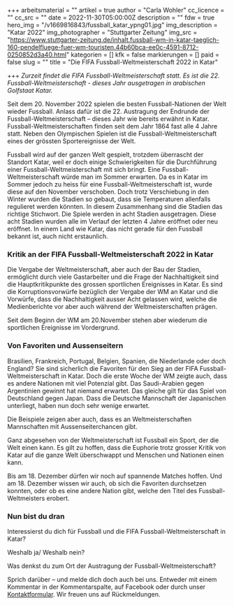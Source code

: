 +++
arbeitsmaterial = ""
artikel = true
author = "Carla Wohler"
cc_licence = ""
cc_src = ""
date = 2022-11-30T05:00:00Z
description = ""
fdw = true
hero_img = "/v1669816843/fussball_katar_ypng01.jpg"
img_description = "Katar 2022"
img_photographer = "Stuttgarter Zeitung"
img_src = "https://www.stuttgarter-zeitung.de/inhalt.fussball-wm-in-katar-taeglich-160-pendelfluege-fuer-wm-touristen.44b60bca-ee0c-4591-8712-0250852d3a40.html"
kategorien = []
kfk = false
markierungen = []
paid = false
slug = ""
title = "Die FIFA Fussball-Weltmeisterschaft 2022 in Katar"

+++
_Zurzeit findet die FIFA Fussball-Weltmeisterschaft statt. Es ist die 22. Fussball-Weltmeisterschaft - dieses Jahr ausgetragen in arabischen Golfstaat Katar._

Seit dem 20. November 2022 spielen die besten Fussball-Nationen der Welt wieder Fussball. Anlass dafür ist die 22. Austragung der Endrunde der Fussball-Weltmeisterschaft – dieses Jahr wie bereits erwähnt in Katar. Fussball-Weltmeisterschaften finden seit dem Jahr 1864 fast alle 4 Jahre statt. Neben den Olympischen Spielen ist die Fussball-Weltmeisterschaft eines der grössten Sportereignisse der Welt.

Fussball wird auf der ganzen Welt gespielt, trotzdem überrascht der Standort Katar, weil er doch einige Schwierigkeiten für die Durchführung einer Fussball-Weltmeisterschaft mit sich bringt. Eine Fussball-Weltmeisterschaft würde man im Sommer erwarten. Da es in Katar im Sommer jedoch zu heiss für eine Fussball-Weltmeisterschaft ist, wurde diese auf den November verschoben. Doch trotz Verschiebung in den Winter wurden die Stadien so gebaut, dass sie Temperaturen allenfalls regulieret werden könnten. In diesem Zusammenhang sind die Stadien das richtige Stichwort. Die Spiele werden in acht Stadien ausgetragen. Diese acht Stadien wurden alle im Verlauf der letzten 4 Jahre eröffnet oder neu eröffnet. In einem Land wie Katar, das nicht gerade für den Fussball bekannt ist, auch nicht erstaunlich.

### Kritik an der FIFA Fussball-Weltmeisterschaft 2022 in Katar

Die Vergabe der Weltmeisterschaft, aber auch der Bau der Stadien, ermöglicht durch viele Gastarbeiter und die Frage der Nachhaltigkeit sind die Hauptkritikpunkte des grossen sportlichen Ereignisses in Katar. Es sind die Korruptionsvorwürfe bezüglich der Vergabe der WM an Katar und die Vorwürfe, dass die Nachhaltigkeit ausser Acht gelassen wird, welche die Medienberichte vor aber auch während der Weltmeisterschaften prägen.

Seit dem Beginn der WM am 20.November stehen aber wiederum die sportlichen Ereignisse im Vordergrund.

### Von Favoriten und Aussenseitern

Brasilien, Frankreich, Portugal, Belgien, Spanien, die Niederlande oder doch England? Sie sind sicherlich die Favoriten für den Sieg an der FIFA Fussball-Weltmeisterschaft in Katar. Doch die erste Woche der WM zeigte auch, dass es andere Nationen mit viel Potenzial gibt. Das Saudi-Arabien gegen Argentinien gewinnt hat niemand erwartet. Das gleiche gilt für das Spiel von Deutschland gegen Japan. Dass die Deutsche Mannschaft der Japanischen unterliegt, haben nun doch sehr wenige erwartet.

Die Beispiele zeigen aber auch, dass es an Weltmeisterschaften Mannschaften mit Aussenseiterchancen gibt.

Ganz abgesehen von der Weltmeisterschaft ist Fussball ein Sport, der die Welt einen kann. Es gilt zu hoffen, dass die Euphorie trotz grosser Kritik von Katar auf die ganze Welt überschwappt und Menschen und Nationen einen kann.

Bis am 18. Dezember dürfen wir noch auf spannende Matches hoffen. Und am 18. Dezember wissen wir auch, ob sich die Favoriten durchsetzen konnten, oder ob es eine andere Nation gibt, welche den Titel des Fussball-Weltmeisters erobert.

### Nun bist du dran

Interessierst du dich für Fussball und die FIFA Fussball-Weltmeisterschaft in Katar?

Weshalb ja/ Weshalb nein?

Was denkst du zum Ort der Austragung der Fussball-Weltmeisterschaft?

Sprich darüber – und melde dich doch auch bei uns. Entweder mit einem Kommentar in der Kommentarspalte, auf Facebook oder durch unser [Kontaktformular](https://www.chinderzytig.ch/kontakt/). Wir freuen uns auf Rückmeldungen.